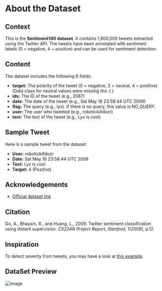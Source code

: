 # About the Dataset

## Context

This is the **Sentiment140 dataset**. It contains 1,600,000 tweets extracted using the Twitter API. The tweets have been annotated with sentiment labels (0 = negative, 4 = positive) and can be used for sentiment detection.

## Content

The dataset includes the following 6 fields:

- **target:** The polarity of the tweet (0 = negative, 2 = neutral, 4 = positive) (Data class for neutral values were missing tho :(  )
- **ids:** The ID of the tweet (e.g., 2087)
- **date:** The date of the tweet (e.g., Sat May 16 23:58:44 UTC 2009)
- **flag:** The query (e.g., lyx). If there is no query, this value is NO_QUERY.
- **user:** The user who tweeted (e.g., robotickilldozr)
- **text:** The text of the tweet (e.g., Lyx is cool)

## Sample Tweet

Here is a sample tweet from the dataset:

- **User:** robotickilldozr
- **Date:** Sat May 16 23:58:44 UTC 2009
- **Text:** Lyx is cool
- **Target:** 4 (Positive)

## Acknowledgements

- [Official dataset link](https://www.kaggle.com/datasets/kazanova/sentiment140/data)


## Citation

Go, A., Bhayani, R., and Huang, L., 2009. Twitter sentiment classification using distant supervision. *CS224N Project Report, Stanford*, 1(2009), p.12.

## Inspiration

To detect severity from tweets, you may have a look at [this example](https://www.example.com).

## DataSet Preview
![image](https://github.com/user-attachments/assets/9dd05709-88f0-4293-8d96-996ce87d772b)

